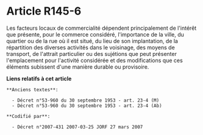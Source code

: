 # Article R145-6

Les facteurs locaux de commercialité dépendent principalement de l'intérêt que présente, pour le commerce considéré,
l'importance de la ville, du quartier ou de la rue où il est situé, du lieu de son implantation, de la répartition des
diverses activités dans le voisinage, des moyens de transport, de l'attrait particulier ou des sujétions que peut présenter
l'emplacement pour l'activité considérée et des modifications que ces éléments subissent d'une manière durable ou provisoire.

**Liens relatifs à cet article**

	**Anciens textes**:

	  - Décret n°53-960 du 30 septembre 1953 - art. 23-4 (M)
	  - Décret n°53-960 du 30 septembre 1953 - art. 23-4 (Ab)

	**Codifié par**:

	  - Décret n°2007-431 2007-03-25 JORF 27 mars 2007
